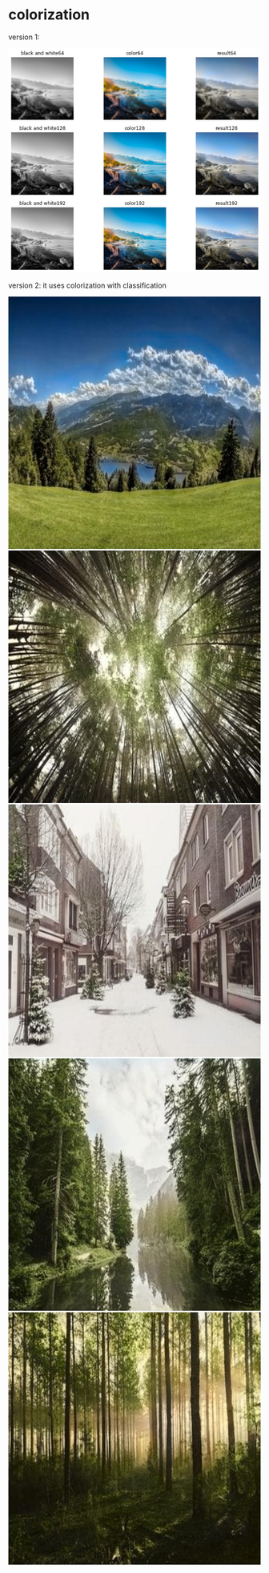 # colorization

version 1:

![alt text](https://github.com/AnujPanthri/colorization/blob/main/version%201%20results.png?raw=True)

version 2:
it uses colorization with classification


![alt text](https://github.com/AnujPanthri/colorization/blob/main/result40512.jpg?raw=True)
![alt text](https://github.com/AnujPanthri/colorization/blob/main/result36512.jpg?raw=True)
![alt text](https://github.com/AnujPanthri/colorization/blob/main/result270512.jpg?raw=True)
![alt text](https://github.com/AnujPanthri/colorization/blob/main/result151512.jpg?raw=True)
![alt text](https://github.com/AnujPanthri/colorization/blob/main/result151512%20(1).jpg?raw=True)
